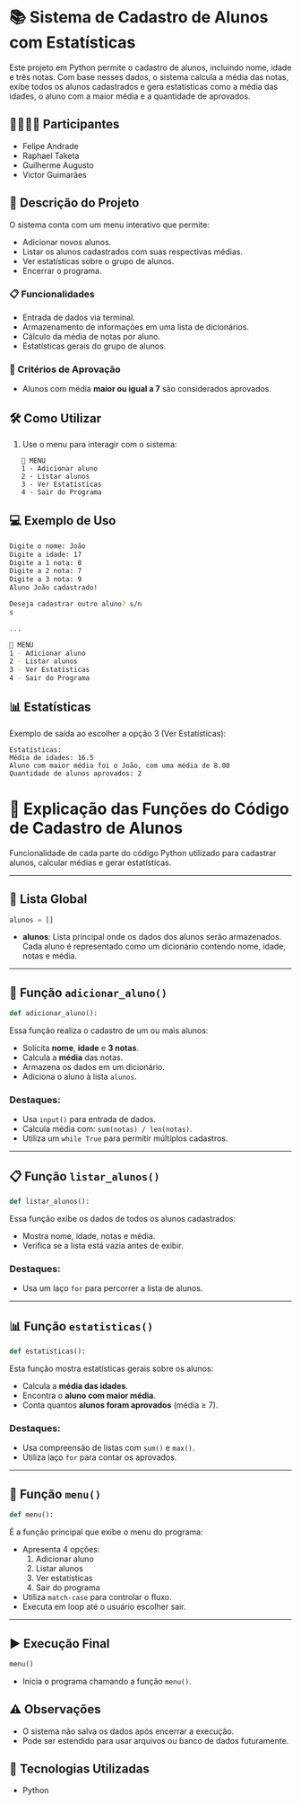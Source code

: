 
# 📚 Sistema de Cadastro de Alunos com Estatísticas

Este projeto em Python permite o cadastro de alunos, incluindo nome, idade e três notas. Com base nesses dados, o sistema calcula a média das notas, exibe todos os alunos cadastrados e gera estatísticas como a média das idades, o aluno com a maior média e a quantidade de aprovados.

## 👨‍👩‍👧‍👦 Participantes
- Felipe Andrade
- Raphael Taketa
- Guilherme Augusto
- Victor Guimarães

## 🧾 Descrição do Projeto

O sistema conta com um menu interativo que permite:
- Adicionar novos alunos.
- Listar os alunos cadastrados com suas respectivas médias.
- Ver estatísticas sobre o grupo de alunos.
- Encerrar o programa.

### 📋 Funcionalidades
- Entrada de dados via terminal.
- Armazenamento de informações em uma lista de dicionários.
- Cálculo da média de notas por aluno.
- Estatísticas gerais do grupo de alunos.

### 📌 Critérios de Aprovação
- Alunos com média **maior ou igual a 7** são considerados aprovados.

## 🛠️ Como Utilizar

1. Use o menu para interagir com o sistema:
```
   📓 MENU
   1 - Adicionar aluno
   2 - Listar alunos
   3 - Ver Estatísticas
   4 - Sair do Programa
   ```

## 💻 Exemplo de Uso

```bash
Digite o nome: João
Digite a idade: 17
Digite a 1 nota: 8
Digite a 2 nota: 7
Digite a 3 nota: 9
Aluno João cadastrado!

Deseja cadastrar outro aluno? s/n
s

...

📓 MENU
1 - Adicionar aluno
2 - Listar alunos
3 - Ver Estatísticas
4 - Sair do Programa
```

## 📊 Estatísticas

Exemplo de saída ao escolher a opção 3 (Ver Estatísticas):

```
Estatísticas:
Média de idades: 16.5
Aluno com maior média foi o João, com uma média de 8.00
Quantidade de alunos aprovados: 2
```

# 🧠 Explicação das Funções do Código de Cadastro de Alunos

Funcionalidade de cada parte do código Python utilizado para cadastrar alunos, calcular médias e gerar estatísticas.

---

## 📌 Lista Global

```python
alunos = []
```

- **alunos**: Lista principal onde os dados dos alunos serão armazenados. Cada aluno é representado como um dicionário contendo nome, idade, notas e média.

---

## 🔧 Função `adicionar_aluno()`

```python
def adicionar_aluno():
```

Essa função realiza o cadastro de um ou mais alunos:
- Solicita **nome**, **idade** e **3 notas**.
- Calcula a **média** das notas.
- Armazena os dados em um dicionário.
- Adiciona o aluno à lista `alunos`.

### Destaques:
- Usa `input()` para entrada de dados.
- Calcula média com: `sum(notas) / len(notas)`.
- Utiliza um `while True` para permitir múltiplos cadastros.

---

## 📋 Função `listar_alunos()`

```python
def listar_alunos():
```

Essa função exibe os dados de todos os alunos cadastrados:
- Mostra nome, idade, notas e média.
- Verifica se a lista está vazia antes de exibir.

### Destaques:
- Usa um laço `for` para percorrer a lista de alunos.

---

## 📊 Função `estatisticas()`

```python
def estatisticas():
```

Esta função mostra estatísticas gerais sobre os alunos:
- Calcula a **média das idades**.
- Encontra o **aluno com maior média**.
- Conta quantos **alunos foram aprovados** (média ≥ 7).

### Destaques:
- Usa compreensão de listas com `sum()` e `max()`.
- Utiliza laço `for` para contar os aprovados.

---

## 🧭 Função `menu()`

```python
def menu():
```

É a função principal que exibe o menu do programa:
- Apresenta 4 opções:
  1. Adicionar aluno
  2. Listar alunos
  3. Ver estatísticas
  4. Sair do programa
- Utiliza `match-case` para controlar o fluxo.
- Executa em loop até o usuário escolher sair.

---

## ▶️ Execução Final

```python
menu()
```

- Inicia o programa chamando a função `menu()`.

## ⚠️ Observações

- O sistema não salva os dados após encerrar a execução.
- Pode ser estendido para usar arquivos ou banco de dados futuramente.

## 📌 Tecnologias Utilizadas
- Python
